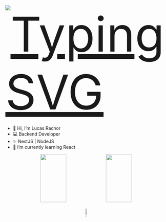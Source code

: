 <div style="display:flex; width: 100%; justify-content: flex-start">
  <a href="https://git.io/typing-svg">
    <img src="https://readme-typing-svg.herokuapp.com/?center=true&vCenter=true&color=ffffff&lines=Olá,%20+me+chamo+Lucas+Silva+Rachor;Seja+muito+bem+vindo!+:)" alt="Typing SVG" style="font-size: 150px" >
  </a>
</div>


- 👋 Hi, I’m Lucas Rachor
- 💻 Backend Developer
- ✨ NestJS | NodeJS
- 🌱 I’m currently learning React

<div width="100%" align="center" justify="center">  
  <img width="40%" height="150px" src="https://github-readme-stats.vercel.app/api?username=LucasRachor&theme=github_dark" /> 
  <img width="40%" height="150px" src="https://github-readme-stats-git-masterrstaa-rickstaa.vercel.app/api/top-langs/?username=LucasRachor&layout=compact&bg_color=0D1117&border_color=fffC&title_color=4886CC&text_color=FFF" />
  <br/>
  <br/>
  <img width="10%" height="25px" href="https://www.linkedin.com/in/lucas-rachor-16b52a292/" src="https://img.shields.io/badge/linkedin-%230077B5.svg?style=for-the-badge&logo=linkedin&logoColor=white" />
</div>


